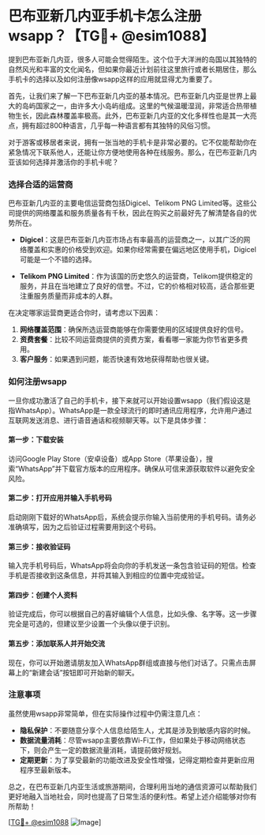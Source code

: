 # 巴布亚新几内亚手机卡怎么注册wsapp？【TG💪+ @esim1088】

提到巴布亚新几内亚，很多人可能会觉得陌生。这个位于大洋洲的岛国以其独特的自然风光和丰富的文化闻名，但如果你最近计划前往这里旅行或者长期居住，那么手机卡的选择以及如何注册像wsapp这样的应用就显得尤为重要了。

首先，让我们来了解一下巴布亚新几内亚的基本情况。巴布亚新几内亚是世界上最大的岛屿国家之一，由许多大小岛屿组成。这里的气候温暖湿润，非常适合热带植物生长，因此森林覆盖率极高。此外，巴布亚新几内亚的文化多样性也是其一大亮点，拥有超过800种语言，几乎每一种语言都有其独特的风俗习惯。

对于游客或移居者来说，拥有一张当地的手机卡是非常必要的。它不仅能帮助你在紧急情况下联系他人，还能让你方便地使用各种在线服务。那么，在巴布亚新几内亚该如何选择并激活你的手机卡呢？

### 选择合适的运营商

巴布亚新几内亚的主要电信运营商包括Digicel、Telikom PNG Limited等。这些公司提供的网络覆盖和服务质量各有千秋，因此在购买之前最好先了解清楚各自的优势所在。

- **Digicel**：这是巴布亚新几内亚市场占有率最高的运营商之一，以其广泛的网络覆盖和实惠的价格受到欢迎。如果你经常需要在偏远地区使用手机，Digicel可能是一个不错的选择。
  
- **Telikom PNG Limited**：作为该国的历史悠久的运营商，Telikom提供稳定的服务，并且在当地建立了良好的信誉。不过，它的价格相对较高，适合那些更注重服务质量而非成本的人群。

在决定哪家运营商更适合你时，请考虑以下因素：
1. **网络覆盖范围**：确保所选运营商能够在你需要使用的区域提供良好的信号。
2. **资费套餐**：比较不同运营商提供的资费方案，看看哪一家能为你节省更多费用。
3. **客户服务**：如果遇到问题，能否快速有效地获得帮助也很关键。

### 如何注册wsapp

一旦你成功激活了自己的手机卡，接下来就可以开始设置wsapp（我们假设这是指WhatsApp）。WhatsApp是一款全球流行的即时通讯应用程序，允许用户通过互联网发送消息、进行语音通话和视频聊天等。以下是具体步骤：

#### 第一步：下载安装
访问Google Play Store（安卓设备）或App Store（苹果设备），搜索“WhatsApp”并下载官方版本的应用程序。确保从可信来源获取软件以避免安全风险。

#### 第二步：打开应用并输入手机号码
启动刚刚下载好的WhatsApp后，系统会提示你输入当前使用的手机号码。请务必准确填写，因为之后验证过程需要用到这个号码。

#### 第三步：接收验证码
输入完手机号码后，WhatsApp将会向你的手机发送一条包含验证码的短信。检查手机是否接收到这条信息，并将其输入到相应的位置中完成验证。

#### 第四步：创建个人资料
验证完成后，你可以根据自己的喜好编辑个人信息，比如头像、名字等。这一步骤完全是可选的，但建议至少设置一个头像以便于识别。

#### 第五步：添加联系人并开始交流
现在，你可以开始邀请朋友加入WhatsApp群组或直接与他们对话了。只需点击屏幕上的“新建会话”按钮即可开始新的聊天。

### 注意事项

虽然使用wsapp非常简单，但在实际操作过程中仍需注意几点：
- **隐私保护**：不要随意分享个人信息给陌生人，尤其是涉及到敏感内容的时候。
- **数据流量消耗**：尽管wsapp主要依靠Wi-Fi工作，但如果处于移动网络状态下，则会产生一定的数据流量消耗，请提前做好规划。
- **定期更新**：为了享受最新的功能改进及安全性增强，记得定期检查并更新应用程序至最新版本。

总之，在巴布亚新几内亚生活或旅游期间，合理利用当地的通信资源可以帮助我们更好地融入当地社会，同时也提高了日常生活的便利性。希望上述介绍能够对你有所帮助！

[[TG💪+ @esim1088](https://t.me/s/esim1088) ![Image](https://i.postimg.cc/4NQfJmqS/Snipaste-2025-05-13-00-14-12.png)]